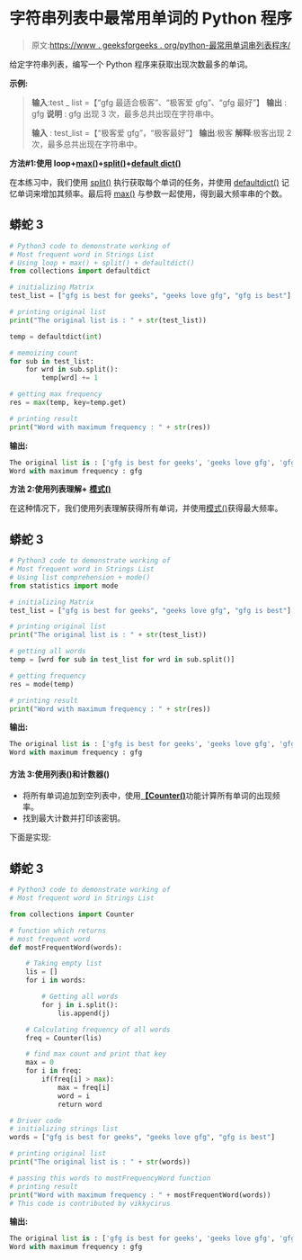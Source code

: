 # 字符串列表中最常用单词的 Python 程序

> 原文:[https://www . geeksforgeeks . org/python-最常用单词串列表程序/](https://www.geeksforgeeks.org/python-program-for-most-frequent-word-in-strings-list/)

给定字符串列表，编写一个 Python 程序来获取出现次数最多的单词。

**示例:**

> **输入**:test _ list =【“gfg 最适合极客”、“极客爱 gfg”、“gfg 最好”】
> **输出** : gfg
> **说明** : gfg 出现 3 次，最多总共出现在字符串中。
> 
> **输入** : test_list =【“极客爱 gfg”，“极客最好”】
> **输出**:极客
> **解释**:极客出现 2 次，最多总共出现在字符串中。

**方法#1:使用 loop+**[**max()**](https://www.geeksforgeeks.org/python-max-function/)**+**[**split()**](https://www.geeksforgeeks.org/python-string-split/)**+**[**default dict()**](https://www.geeksforgeeks.org/defaultdict-in-python/)

在本练习中，我们使用 [split()](https://www.geeksforgeeks.org/python-string-split/) 执行获取每个单词的任务，并使用 [defaultdict()](https://www.geeksforgeeks.org/defaultdict-in-python/) 记忆单词来增加其频率。最后将 [max()](https://www.geeksforgeeks.org/python-max-function/) 与参数一起使用，得到最大频率串的个数。

## 蟒蛇 3

```py
# Python3 code to demonstrate working of
# Most frequent word in Strings List
# Using loop + max() + split() + defaultdict()
from collections import defaultdict

# initializing Matrix
test_list = ["gfg is best for geeks", "geeks love gfg", "gfg is best"]

# printing original list
print("The original list is : " + str(test_list))

temp = defaultdict(int)

# memoizing count
for sub in test_list:
    for wrd in sub.split():
        temp[wrd] += 1

# getting max frequency
res = max(temp, key=temp.get)

# printing result
print("Word with maximum frequency : " + str(res))
```

**输出:**

```py
The original list is : ['gfg is best for geeks', 'geeks love gfg', 'gfg is best']
Word with maximum frequency : gfg
```

**方法 2:使用列表理解+** [**模式()**](https://www.geeksforgeeks.org/python-statistics-mode-function/)

在这种情况下，我们使用列表理解获得所有单词，并使用[模式()](https://www.geeksforgeeks.org/python-statistics-mode-function/)获得最大频率。

## 蟒蛇 3

```py
# Python3 code to demonstrate working of
# Most frequent word in Strings List
# Using list comprehension + mode()
from statistics import mode

# initializing Matrix
test_list = ["gfg is best for geeks", "geeks love gfg", "gfg is best"]

# printing original list
print("The original list is : " + str(test_list))

# getting all words
temp = [wrd for sub in test_list for wrd in sub.split()]

# getting frequency
res = mode(temp)

# printing result
print("Word with maximum frequency : " + str(res))
```

**输出:**

```py
The original list is : ['gfg is best for geeks', 'geeks love gfg', 'gfg is best']
Word with maximum frequency : gfg
```

#### 方法 3:使用列表()和计数器()

*   将所有单词追加到空列表中，使用[**【Counter()**](https://www.geeksforgeeks.org/python-counter-objects-elements/)功能计算所有单词的出现频率。
*   找到最大计数并打印该密钥。

下面是实现:

## 蟒蛇 3

```py
# Python3 code to demonstrate working of
# Most frequent word in Strings List

from collections import Counter

# function which returns
# most frequent word
def mostFrequentWord(words):

    # Taking empty list
    lis = []
    for i in words:

        # Getting all words
        for j in i.split():
            lis.append(j)

    # Calculating frequency of all words
    freq = Counter(lis)

    # find max count and print that key
    max = 0
    for i in freq:
        if(freq[i] > max):
            max = freq[i]
            word = i
            return word

# Driver code
# initializing strings list
words = ["gfg is best for geeks", "geeks love gfg", "gfg is best"]

# printing original list
print("The original list is : " + str(words))

# passing this words to mostFrequencyWord function
# printing result
print("Word with maximum frequency : " + mostFrequentWord(words))
# This code is contributed by vikkycirus
```

**输出:**

```py
The original list is : ['gfg is best for geeks', 'geeks love gfg', 'gfg is best']
Word with maximum frequency : gfg
```
